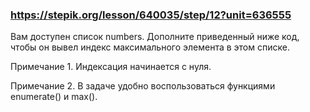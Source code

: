 ### https://stepik.org/lesson/640035/step/12?unit=636555

Вам доступен список numbers. Дополните приведенный ниже код, чтобы он вывел индекс максимального элемента в этом списке.

Примечание 1. Индексация начинается с нуля.

Примечание 2. В задаче удобно воспользоваться функциями enumerate() и max().
